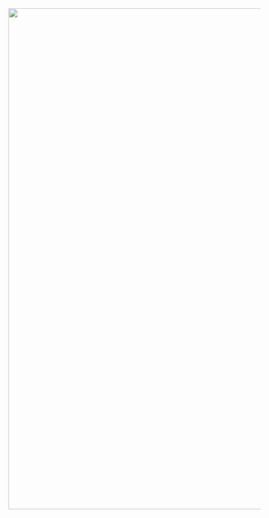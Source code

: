 <div id="header" align="center">
  <img src="https://media.giphy.com/media/v1.Y2lkPTc5MGI3NjExOHA2eXoydXFtMnpiOXMwOWJnZnN5M29heGVsa2g2MnlydG9wNWdtdCZlcD12MV9pbnRlcm5hbF9naWZfYnlfaWQmY3Q9Zw/TrlRPg856M76M/giphy.gif" width="1000"/>
</div>

